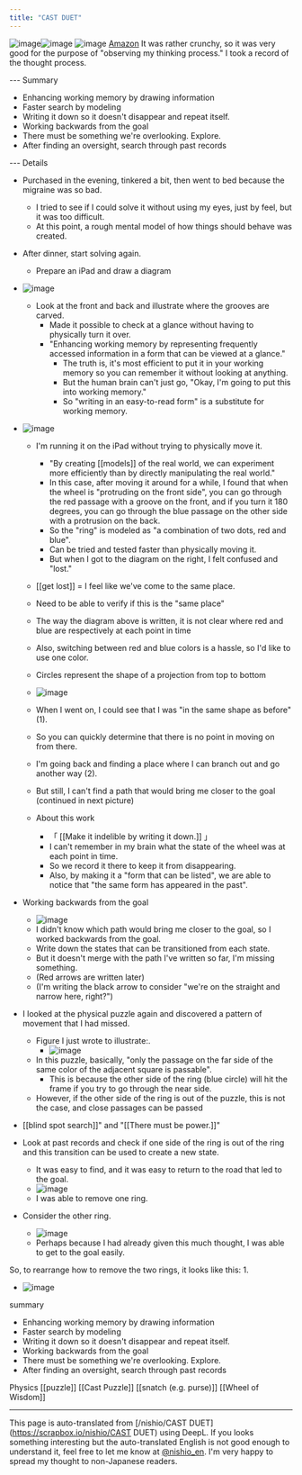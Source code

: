 ```yaml
---
title: "CAST DUET"
---
```


![image](https://gyazo.com/226c4891670f934f9451cf0c7e7a8950/thumb/1000)![image](https://gyazo.com/a401b7c611bdef46376408ca360e942a/thumb/1000)
![image](https://gyazo.com/faf4db8a9ced4f51d199a30c67f77e7d/thumb/1000)
[Amazon](https://amzn.to/2JN5LQU)
It was rather crunchy, so it was very good for the purpose of "observing my thinking process."
I took a record of the thought process.

--- Summary
- Enhancing working memory by drawing information
- Faster search by modeling
- Writing it down so it doesn't disappear and repeat itself.
- Working backwards from the goal
- There must be something we're overlooking. Explore.
- After finding an oversight, search through past records

--- Details
- Purchased in the evening, tinkered a bit, then went to bed because the migraine was so bad.
    - I tried to see if I could solve it without using my eyes, just by feel, but it was too difficult.
    - At this point, a rough mental model of how things should behave was created.
- After dinner, start solving again.
    - Prepare an iPad and draw a diagram
- ![image](https://gyazo.com/17277fbaaba90ac6fee72e23698ed9de/thumb/1000)
    - Look at the front and back and illustrate where the grooves are carved.
        - Made it possible to check at a glance without having to physically turn it over.
        - "Enhancing working memory by representing frequently accessed information in a form that can be viewed at a glance."
            - The truth is, it's most efficient to put it in your working memory so you can remember it without looking at anything.
            - But the human brain can't just go, "Okay, I'm going to put this into working memory."
            - So "writing in an easy-to-read form" is a substitute for working memory.

- ![image](https://gyazo.com/a59079955436fb6772dfd4027d01919d/thumb/1000)
    - I'm running it on the iPad without trying to physically move it.
        - "By creating [[models]] of the real world, we can experiment more efficiently than by directly manipulating the real world."
        - In this case, after moving it around for a while, I found that when the wheel is "protruding on the front side", you can go through the red passage with a groove on the front, and if you turn it 180 degrees, you can go through the blue passage on the other side with a protrusion on the back.
        - So the "ring" is modeled as "a combination of two dots, red and blue".
        - Can be tried and tested faster than physically moving it.
        - But when I got to the diagram on the right, I felt confused and "lost."

    - [[get lost]] = I feel like we've come to the same place.
    - Need to be able to verify if this is the "same place"
    - The way the diagram above is written, it is not clear where red and blue are respectively at each point in time
    - Also, switching between red and blue colors is a hassle, so I'd like to use one color.
    - Circles represent the shape of a projection from top to bottom
    - ![image](https://gyazo.com/365e620896c8f780b75b2952cc6706bd/thumb/1000)
    - When I went on, I could see that I was "in the same shape as before" (1).
    - So you can quickly determine that there is no point in moving on from there.
    - I'm going back and finding a place where I can branch out and go another way (2).
    - But still, I can't find a path that would bring me closer to the goal (continued in next picture)
    - About this work
        - 「 [[Make it indelible by writing it down.]] 」
        - I can't remember in my brain what the state of the wheel was at each point in time.
        - So we record it there to keep it from disappearing.
        - Also, by making it a "form that can be listed", we are able to notice that "the same form has appeared in the past".

- Working backwards from the goal
    - ![image](https://gyazo.com/88ac660ce1da87e8e38204253ee4957f/thumb/1000)
    - I didn't know which path would bring me closer to the goal, so I worked backwards from the goal.
    - Write down the states that can be transitioned from each state.
    - But it doesn't merge with the path I've written so far, I'm missing something.
    - (Red arrows are written later)
    - (I'm writing the black arrow to consider "we're on the straight and narrow here, right?")

- I looked at the physical puzzle again and discovered a pattern of movement that I had missed.
    - Figure I just wrote to illustrate:.
        - ![image](https://gyazo.com/5878b72b3a947e0d5b4fc2a6a2357cd3/thumb/1000)
    - In this puzzle, basically, "only the passage on the far side of the same color of the adjacent square is passable".
        - This is because the other side of the ring (blue circle) will hit the frame if you try to go through the near side.
    - However, if the other side of the ring is out of the puzzle, this is not the case, and close passages can be passed
- [[blind spot search]]" and "[[There must be power.]]"

- Look at past records and check if one side of the ring is out of the ring and this transition can be used to create a new state.
    - It was easy to find, and it was easy to return to the road that led to the goal.
    - ![image](https://gyazo.com/16428d7a552a2ac7a3bc2453c042cb22/thumb/1000)
    - I was able to remove one ring.

- Consider the other ring.
    - ![image](https://gyazo.com/cf1fc2d8f009a67305d78f932f4274f7/thumb/1000)
    - Perhaps because I had already given this much thought, I was able to get to the goal easily.

So, to rearrange how to remove the two rings, it looks like this: 1.
- ![image](https://gyazo.com/0f78b2a5b5ee42048e73b9153c9ff895/thumb/1000)

summary
- Enhancing working memory by drawing information
- Faster search by modeling
- Writing it down so it doesn't disappear and repeat itself.
- Working backwards from the goal
- There must be something we're overlooking. Explore.
- After finding an oversight, search through past records

Physics [[puzzle]] [[Cast Puzzle]] [[snatch (e.g. purse)]] [[Wheel of Wisdom]]

---
This page is auto-translated from [/nishio/CAST DUET](https://scrapbox.io/nishio/CAST DUET) using DeepL. If you looks something interesting but the auto-translated English is not good enough to understand it, feel free to let me know at [@nishio_en](https://twitter.com/nishio_en). I'm very happy to spread my thought to non-Japanese readers.
